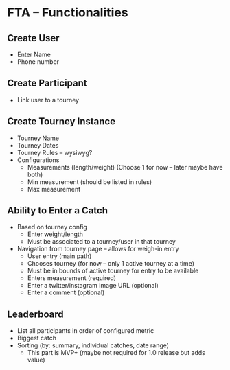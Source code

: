 # FTA – Functionalities
## Create User
- Enter Name
- Phone number

## Create Participant
- Link user to a tourney

## Create Tourney Instance
- Tourney Name
- Tourney Dates
- Tourney Rules – wysiwyg?
- Configurations
	- Measurements (length/weight) (Choose 1 for now – later maybe have both)
	- Min measurement (should be listed in rules)
	- Max measurement
## Ability to Enter a Catch
- Based on tourney config
	- Enter weight/length
	- Must be associated to a tourney/user in that tourney
- Navigation from tourney page – allows for weigh-in entry
	- User entry (main path)
	- Chooses tourney (for now – only 1 active tourney at a time)
	- Must be in bounds of active tourney for entry to be available
	- Enters measurement (required)
	- Enter a twitter/instagram image URL (optional)
	- Enter a comment (optional)
## Leaderboard
- List all participants in order of configured metric
- Biggest catch
- Sorting (by: summary, individual catches, date range)
	- This part is MVP+ (maybe not required for 1.0 release but adds value)
